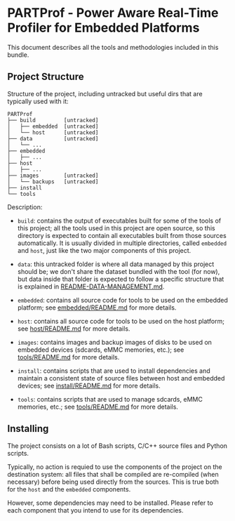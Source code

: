 # PARTProf - Power Aware Real-Time Profiler for Embedded Platforms

This document describes all the tools and methodologies included in this bundle.

## Project Structure

Structure of the project, including untracked but useful dirs that are typically
used with it:

```
PARTProf
├── build         [untracked]
│   ├── embedded  [untracked]
│   └── host      [untracked]
├── data          [untracked]
│   └── ...
├── embedded
│   ├── ...
├── host
│   ├── ...
├── images        [untracked]
│   └── backups   [untracked]
├── install
└── tools
```

Description:
- `build`: contains the output of executables built for some of the tools of
  this project; all the tools used in this project are open source, so this
  directory is expected to contain all executables built from those sources
  automatically. It is usually divided in multiple directories, called
  `embedded` and `host`, just like the two major components of this project.

- `data`: this untracked folder is where all data managed by this project should
  be; we don't share the dataset bundled with the tool (for now), but data
  inside that folder is expected to follow a specific structure that is
  explained in [README-DATA-MANAGEMENT.md](README-DATA-MANAGEMENT.md).

- `embedded`: contains all source code for tools to be used on the embedded
  platform; see [embedded/README.md](embedded/README.md) for more details.

- `host`: contains all source code for tools to be used on the host platform;
  see [host/README.md](host/README.md) for more details.

- `images`: contains images and backup images of disks to be used on embedded
  devices (sdcards, eMMC memories, etc.); see [tools/README.md](tools/README.md)
  for more details.

- `install`: contains scripts that are used to install dependencies and maintain
  a consistent state of source files between host and embedded devices; see
  [install/README.md](install/README.md) for more details.

- `tools`: contains scripts that are used to manage sdcards, eMMC memories,
  etc.; see [tools/README.md](tools/README.md) for more details.

## Installing

The project consists on a lot of Bash scripts, C/C++ source files and Python
scripts.

Typically, no action is requied to use the components of the project on the
destination system: all files that shall be compiled are re-compiled (when
necessary) before being used directly from the sources. This is true both for
the `host` and the `embedded` components.

However, some dependencies may need to be installed. Please refer to each
component that you intend to use for its dependencies.
